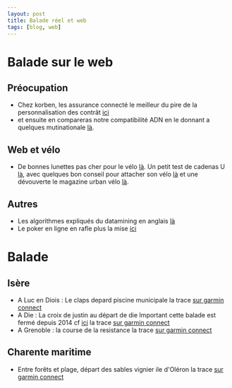 ```yaml
---
layout: post
title: Balade réel et web
tags: [blog, web]
---
```


# Balade sur le web

## Préocupation
* Chez korben, les assurance connecté le meilleur du pire de la personnalisation des contrât [ici][korben-assurance]
* et ensuite en compareras notre compatibilité ADN en le donnant a quelques mutinationale [là][affordance-genome].

## Web et vélo

* De bonnes lunettes pas cher pour le vélo [là][lunette_velo]. Un petit test de cadenas U [là][cadenas_velo], avec quelques bon conseil  pour attacher son vélo [là][attache_velo] et une dévouverte le magazine urban vélo [là][urban_velo].


## Autres
* Les algorithmes expliqués du datamining en anglais [là][algorithm]
* Le poker en ligne en rafle plus la mise [ici][poker]

# Balade

## Isère

* A Luc en Diois : Le claps depard piscine municipale la trace [sur garmin connect][balade_claps]
* A Die : La croix de justin au départ de die Important cette balade est fermé depuis 2014 cf [ici][info_croixjustin] la trace [sur garmin connect][balade_croixjustin]
* A Grenoble : la course de la resistance la trace [sur garmin connect][balade_courseresistance]

## Charente maritime

* Entre forêts et plage, départ des sables vignier ile d'Oléron la trace  [sur garmin connect][balade_sableviginer]

[balade_sableviginer]: https://connect.garmin.com/modern/activity/775215939
[info_croixjustin]: http://www.ladrometourisme.com/fr/je-prepare/activite-de-pleine-nature/randonnee--sitraloi494204--circuit-pedestre-la-croix-de-justin--die.html
[balade_croixjustin]: https://connect.garmin.com/modern/activity/762118388
[balade_claps]: https://connect.garmin.com/modern/activity/763128708
[balade_courseresistance]: https://connect.garmin.com/modern/activity/768314092
[korben-assurance]: http://korben.info/youdrive-drivebox-direct-assurance.html?utm_source=feedburner&utm_medium=feed&utm_campaign=Feed%3A+KorbensBlog-UpgradeYourMind+%28Korben%27s+Blog+-+Upgrade+Your+Mind%29
[affordance-genome]: http://affordance.typepad.com//mon_weblog/2015/05/telephone-cellulaire-smartphone-genome.html
[lunette_velo]: http://road.cc/content/buyers-guide/151573-best-cheap-cycling-sunglasses
[cadenas_velo]: http://thesweethome.com/reviews/best-bike-lock/
[urban_velo]: http://urbanvelo.org/home/
[attache_velo]: http://lifehacker.com/5942301/the-proper-way-to-lock-your-bicycle
[poker]: http://www.lemonde.fr/les-decodeurs/article/2015/05/13/le-poker-en-ligne-bientot-au-tapis_4628824_4355770.html
[algorithm]: http://rayli.net/blog/data/top-10-data-mining-algorithms-in-plain-english
